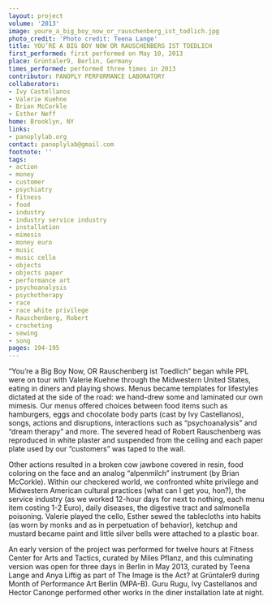 ```yaml
---
layout: project
volume: '2013'
image: youre_a_big_boy_now_or_rauschenberg_ist_todlich.jpg
photo_credit: 'Photo credit: Teena Lange'
title: YOU’RE A BIG BOY NOW OR RAUSCHENBERG IST TOEDLICH
first_performed: first performed on May 10, 2013
place: Grüntaler9, Berlin, Germany
times_performed: performed three times in 2013
contributor: PANOPLY PERFORMANCE LABORATORY
collaborators:
- Ivy Castellanos
- Valerie Kuehne
- Brian McCorkle
- Esther Neff
home: Brooklyn, NY
links:
- panoplylab.org
contact: panoplylab@gmail.com
footnote: ''
tags:
- action
- money
- customer
- psychiatry
- fitness
- food
- industry
- industry service industry
- installation
- mimesis
- money euro
- music
- music cello
- objects
- objects paper
- performance art
- psychoanalysis
- psychotherapy
- race
- race white privilege
- Rauschenberg, Robert
- crocheting
- sewing
- song
pages: 194-195
---
```


“You’re a Big Boy Now, OR Rauschenberg ist Toedlich” began while PPL were on tour with Valerie Kuehne through the Midwestern United States, eating in diners and playing shows. Menus became templates for lifestyles dictated at the side of the road: we hand-drew some and laminated our own mimesis. Our menus offered choices between food items such as hamburgers, eggs and chocolate body parts (cast by Ivy Castellanos), songs, actions and disruptions, interactions such as “psychoanalysis” and “dream therapy” and more. The severed head of Robert Rauschenberg was reproduced in white plaster and suspended from the ceiling and each paper plate used by our “customers” was taped to the wall.

Other actions resulted in a broken cow jawbone covered in resin, food coloring on the face and an analog “alpenmilch” instrument (by Brian McCorkle). Within our checkered world, we confronted white privilege and Midwestern American cultural practices (what can I get you, hon?), the service industry (as we worked 12-hour days for next to nothing, each menu item costing 1-2 Euro), daily diseases, the digestive tract and salmonella poisoning. Valerie played the cello, Esther sewed the tablecloths into habits (as worn by monks and as in perpetuation of behavior), ketchup and mustard became paint and little silver bells were attached to a plastic boar.

An early version of the project was performed for twelve hours at Fitness Center for Arts and Tactics, curated by Miles Pflanz, and this culminating version was open for three days in Berlin in May 2013, curated by Teena Lange and Anya Liftig as part of The Image is the Act? at Grüntaler9 during Month of Performance Art Berlin (MPA-B). Guru Rugu, Ivy Castellanos and Hector Canonge performed other works in the diner installation late at night.
